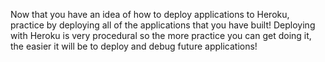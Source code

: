 Now that you have an idea of how to deploy applications to Heroku, practice by deploying all of the applications that you have built! Deploying with Heroku is very procedural so the more practice you can get doing it, the easier it will be to deploy and debug future applications!
